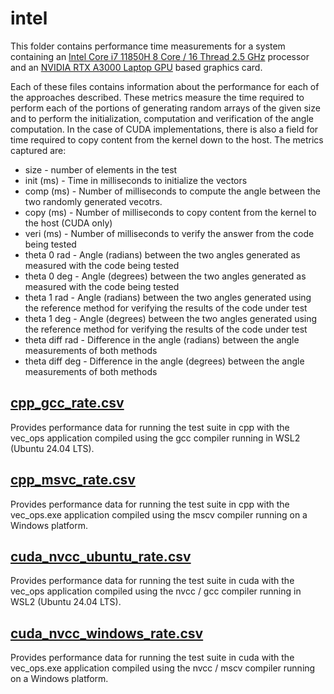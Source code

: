 # intel
This folder contains performance time measurements for a system containing an [Intel Core i7 11850H 8 Core / 16 Thread 2.5 GHz](https://www.intel.com/content/www/us/en/products/sku/213799/intel-core-i711850h-processor-24m-cache-up-to-4-80-ghz/specifications.html) processor and an [NVIDIA RTX A3000 Laptop GPU](https://www.techpowerup.com/gpu-specs/rtx-a3000-mobile.c3806) based graphics card.

Each of these files contains information about the performance for each of the approaches described.  These metrics measure the time required to perform each of the portions of generating random arrays of the given size and to perform the initialization, computation and verification of the angle computation.  In the case of CUDA implementations, there is also a field for time required to copy content from the kernel down to the host.  The metrics captured are:

* size - number of elements in the test
* init (ms) - Time in milliseconds to initialize the vectors
* comp (ms) - Number of milliseconds to compute the angle between the two randomly generated vecotrs.
* copy (ms) - Number of milliseconds to copy content from the kernel to the host (CUDA only)
* veri (ms) - Number of milliseconds to verify the answer from the code being tested
* theta 0 rad - Angle (radians) between the two angles generated as measured with the code being tested
* theta 0 deg - Angle (degrees) between the two angles generated as measured with the code being tested
* theta 1 rad - Angle (radians) between the two angles generated using the reference method for verifying the results of the code under test
* theta 1 deg - Angle (degrees) between the two angles generated using the reference method for verifying the results of the code under test
* theta diff rad - Difference in the angle (radians) between the angle measurements of both methods
* theta diff deg - Difference in the angle (degrees) between the angle measurements of both methods

## [cpp_gcc_rate.csv](cpp_gcc_rate.csv)
Provides performance data for running the test suite in cpp with the vec_ops application compiled using the gcc compiler running in WSL2 (Ubuntu 24.04 LTS).

## [cpp_msvc_rate.csv](cpp_msvc_rate.csv)
Provides performance data for running the test suite in cpp with the vec_ops.exe application compiled using the mscv compiler running on a Windows platform.

## [cuda_nvcc_ubuntu_rate.csv](cuda_nvcc_ubuntu_rate.csv)
Provides performance data for running the test suite in cuda with the vec_ops application compiled using the nvcc / gcc compiler running in WSL2 (Ubuntu 24.04 LTS).

## [cuda_nvcc_windows_rate.csv](cuda_nvcc_windows_rate.csv)
Provides performance data for running the test suite in cuda with the vec_ops.exe application compiled using the nvcc / mscv compiler running on a Windows platform.
